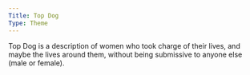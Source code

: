 ```yaml
---
Title: Top Dog
Type: Theme
---
```


Top Dog is a description of women who took charge of their lives, and maybe the lives around them, without being submissive to anyone else (male or female).
